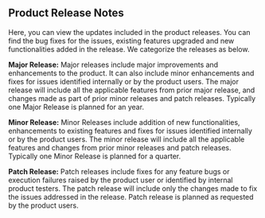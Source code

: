 ## Product Release Notes

Here, you can view the updates included in the product releases. You can find the bug fixes for the issues, existing features upgraded and new functionalities added in the release. We categorize the releases as below.

**Major Release:**
Major releases include major improvements and enhancements to the product. It can also include minor enhancements and fixes for issues identified internally or by the product users. The major release will include all the applicable features from prior major release, and changes made as part of prior minor releases and patch releases. Typically one Major Release is planned for an year.

**Minor Release:**
Minor Releases include addition of new functionalities, enhancements to existing features and fixes for issues identified internally or by the product users. The minor release will include all the applicable features and changes from prior minor releases and patch releases. Typically one Minor Release is planned for a quarter.

**Patch Release:**
Patch releases include fixes for any feature bugs or execution failures raised by the product user or identified by internal product testers. The patch release will include only the changes made to fix the issues addressed in the release. Patch release is planned as requested by the product users.
